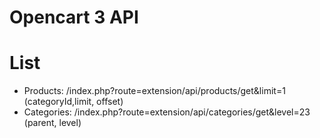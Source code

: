# Opencart 3 API

# List

- Products: /index.php?route=extension/api/products/get&limit=1 (categoryId,limit, offset)
- Categories: /index.php?route=extension/api/categories/get&level=23 (parent, level)
